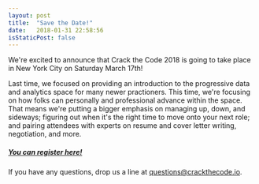 ```yaml
---
layout: post
title:  "Save the Date!"
date:   2018-01-31 22:58:56
isStaticPost: false
---
```


We're excited to announce that Crack the Code 2018 is going to take place in New York City on Saturday March 17th!

Last time, we focused on providing an introduction to the progressive data and analytics space for many newer practioners. This time, we're focusing on how folks can personally and professional advance within the space. That means we're putting a bigger emphasis on managing up, down, and sideways; figuring out when it's the right time to move onto your next role; and pairing attendees with experts on resume and cover letter writing, negotiation, and more.

##### [You can register here!](/#tickets)

If you have any questions, drop us a line at [questions@crackthecode.io](mailto:questions@crackthecode.io).